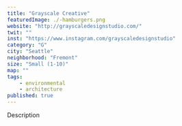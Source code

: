 ```yaml
---
title: "Grayscale Creative"
featuredImage: ./-hamburgers.png
website: "http://grayscaledesignstudio.com/"
twit: ""
inst: "https://www.instagram.com/grayscaledesignstudio"
category: "G"
city: "Seattle"
neighborhood: "Fremont"
size: "Small (1-10)"
map: ""
tags:
    - environmental
    - architecture
published: true
---
```


Description

